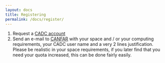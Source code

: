 ```yaml
---
layout: docs
title: Registering
permalink: /docs/register/
---
```


1. Request a [CADC account](http://www.cadc-ccda.hia-iha.nrc-cnrc.gc.ca/auth/register.html)
2. Send an e-mail to [CANFAR](mailto:canfar@uvic.ca) with your space and / or your computing requirements, your CADC user name and a very 2 lines justification. Please be realistic in your space requirements, if you later find that you need your quota increased, this can be done fairly easily.
